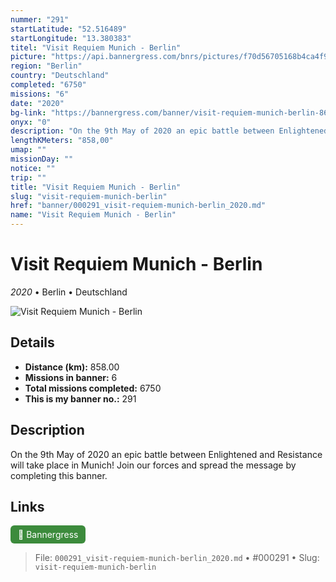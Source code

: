 ```yaml
---
nummer: "291"
startLatitude: "52.516489"
startLongitude: "13.380383"
titel: "Visit Requiem Munich - Berlin"
picture: "https://api.bannergress.com/bnrs/pictures/f70d56705168b4ca4f9e44c959ffccc5"
region: "Berlin"
country: "Deutschland"
completed: "6750"
missions: "6"
date: "2020"
bg-link: "https://bannergress.com/banner/visit-requiem-munich-berlin-8672"
onyx: "0"
description: "On the 9th May of 2020 an epic battle between Enlightened and Resistance will take place in Munich! Join our forces and spread the message by completing this banner."
lengthKMeters: "858,00"
umap: ""
missionDay: ""
notice: ""
trip: ""
title: "Visit Requiem Munich - Berlin"
slug: "visit-requiem-munich-berlin"
href: "banner/000291_visit-requiem-munich-berlin_2020.md"
name: "Visit Requiem Munich - Berlin"
---
```

# Visit Requiem Munich - Berlin

*2020* • Berlin • Deutschland

![Visit Requiem Munich - Berlin](https://api.bannergress.com/bnrs/pictures/f70d56705168b4ca4f9e44c959ffccc5)



## Details
- **Distance (km):** 858.00
- **Missions in banner:** 6
- **Total missions completed:** 6750
- **This is my banner no.:** 291



## Description
On the 9th May of 2020 an epic battle between Enlightened and Resistance will take place in Munich! Join our forces and spread the message by completing this banner.



## Links
<a href="https://bannergress.com/banner/visit-requiem-munich-berlin-8672" target="_blank" style="display:inline-block;margin-right:8px;padding:6px 12px;background:#3c8b3c;color:#fff;text-decoration:none;border-radius:6px;">🔗 Bannergress</a>



> File: `000291_visit-requiem-munich-berlin_2020.md`
> • #000291
> • Slug: `visit-requiem-munich-berlin`
